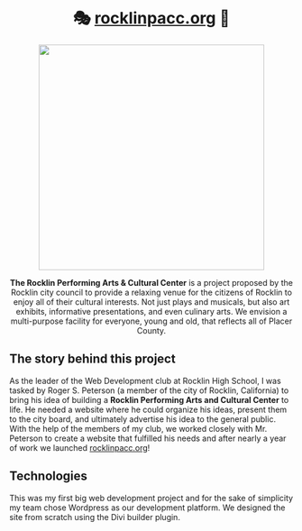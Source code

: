 <h1 align="center">🎭 <a href="https://rocklinpacc.org">rocklinpacc.org</a> 🎵</h1>

<p align="center"><img
src="https://user-images.githubusercontent.com/38739342/131266389-752dde25-3fcf-4e92-ad1c-bc0a64e81cc5.png" width="400" /></p>

<p align="center">
  <b>The Rocklin Performing Arts & Cultural Center</b> is a project proposed by the Rocklin city council to provide a relaxing venue for the citizens of Rocklin to enjoy all of their cultural interests. Not just plays and musicals, but also art exhibits, informative presentations, and even culinary arts. We envision a multi-purpose facility for everyone, young and old, that reflects all of Placer County.
  </p>
  
## The story behind this project
As the leader of the Web Development club at Rocklin High School, I was tasked by Roger S. Peterson (a member of the city of Rocklin, California) to bring his idea of building a **Rocklin Performing Arts and Cultural Center** to life. He needed a website where he could organize his ideas, present them to the city board, and ultimately advertise his idea to the general public. With the help of the members of my club, we worked closely with Mr. Peterson to create a website that fulfilled his needs and after nearly a year of work we launched [rocklinpacc.org](https://rocklinpacc.org)!

## Technologies
This was my first big web development project and for the sake of simplicity my team chose Wordpress as our development platform. We designed the site from scratch using the Divi builder plugin.
